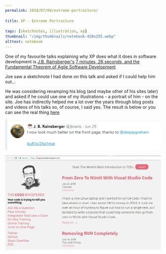 ```yaml
---
permalink: 2018/07/09/extreme-portraiture/

title: XP - Extreme Portraiture

tags: [sketchnotes, illustration, xp]
thumbnail: "/img/thumbnails/notebook-420x255.webp"
alttext: notebook
---
```


One of my favourite talks explaining why XP does what it does in software development is
<a href="https://twitter.com/jbrains">J.B. Rainsberger's</a>
<a href="https://www.youtube.com/watch?v=WSes_PexXcA">7 minutes, 26 seconds, and the Fundamental Theorem of Agile Software Development</a>

Joe saw a sketchnote I had done on this talk and asked if I could help him out...

He was considering revamping his blog (and maybe other of his sites later) and asked if he could use
one of my illustrations - a portrait of him - on the site. Joe has indirectly helped me a lot over the years
through blog posts and videos of his talks so, of course, I said yes. The result is below
or you can see the real thing <a href="https://blog.thecodewhisperer.com/">here</a>

![tweet](/img/posts/extreme-portraiture/jbrains-tweet.webp)

![jbrains](/img/posts/extreme-portraiture/code-whisperer.webp)
